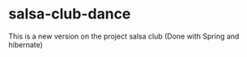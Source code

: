 # salsa-club-dance
This is a new version on the project salsa club (Done with Spring and hibernate)
